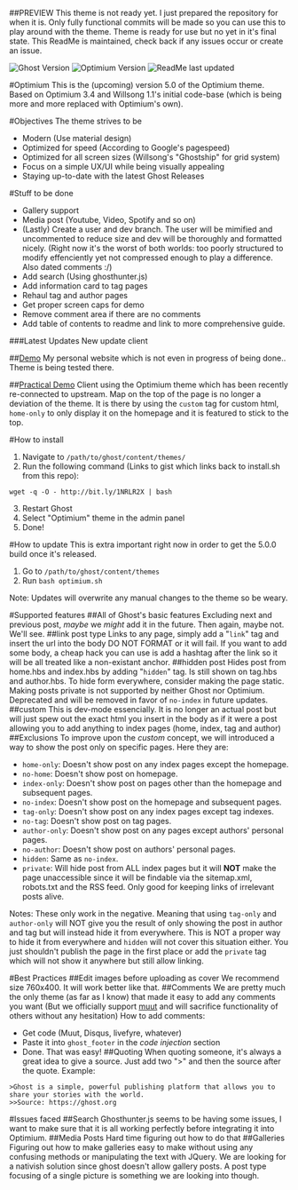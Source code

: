 ##PREVIEW
This theme is not ready yet. I just prepared the repository for when it is. Only fully functional commits will be made so you can use this to play 
around with the theme.
Theme is ready for use but no yet in it's final state. This ReadMe is maintained, check back if any issues occur or create an issue.

![Ghost Version](https://img.shields.io/badge/Ghost-0.7.x-brightgreen.svg?style=flat-square)
![Optimium Version](https://img.shields.io/badge/Version-Alpha-yellow.svg?style=flat-square)
![ReadMe last updated](https://img.shields.io/badge/ReadMe-20/11/2015-blue.svg?style=flat-square)

#Optimium
This is the (upcoming) version 5.0 of the Optimium theme.
Based on Optimium 3.4 and Willsong 1.1's initial code-base (which is being more and more replaced with Optimium's own).

#Objectives
The theme strives to be

- Modern (Use material design)
- Optimized for speed (According to Google's pagespeed)
- Optimized for all screen sizes (Willsong's "Ghostship" for grid system)
- Focus on a simple UX/UI while being visually appealing
- Staying up-to-date with the latest Ghost Releases

#Stuff to be done
- Gallery support
- Media post (Youtube, Video, Spotify and so on)
- (Lastly) Create a user and dev branch. The user will be mimified and uncommented to reduce size and dev will be thoroughly and formatted nicely. (Right now it's the worst of both worlds: too poorly structured to modify effenciently yet not compressed enough to play a difference. Also dated comments :/)
- Add search (Using ghosthunter.js)
- Add information card to tag pages
- Rehaul tag and author pages
- Get proper screen caps for demo
- Remove comment area if there are no comments
- Add table of contents to readme and link to more comprehensive guide.

###Latest Updates
New update client

##[Demo](https://www.knyz.org)
My personal website which is not even in progress of being done.. Theme is being tested there.

##[Practical Demo](http://blog.pggr.org/)
Client using the Optimium theme which has been recently re-connected to upstream. 
Map on the top of the page is no longer a deviation of the theme. It is there by using the `custom` tag for custom html, `home-only` to only display it on the homepage and it is featured to stick to the top. 

#How to install

1. Navigate to `/path/to/ghost/content/themes/`
2. Run the following command (Links to gist which links back to install.sh from this repo):
```
wget -q -O - http://bit.ly/1NRLR2X | bash
```
3. Restart Ghost
4. Select "Optimium" theme in the admin panel
5. Done!

#How to update
This is extra important right now in order to get the 5.0.0 build once it's released.

1. Go to `/path/to/ghost/content/themes` 
2. Run `bash optimium.sh`

Note: Updates will overwrite any manual changes to the theme so be weary.

#Supported features
##All of Ghost's basic features
Excluding next and previous post, *maybe* we *might* add it in the future. Then again, maybe not. We'll see.
##link post type
Links to any page, simply add a "`link`" tag and insert the url into the body DO NOT FORMAT or it will fail. If you want to add some body, a cheap hack you can use is add a hashtag after the link so it will be all treated like a non-existant anchor.
##hidden post
Hides post from home.hbs and index.hbs by adding "`hidden`" tag. Is still shown on tag.hbs and author.hbs. To hide form everywhere, consider making the page static. Making posts private is not supported by neither Ghost nor Optimium.
Deprecated and will be removed in favor of `no-index` in future updates.
##custom
This is dev-mode essencially. It is no longer an actual post but will just spew out the exact html you insert in the body as if it were a post allowing you to add anything to index pages (home, index, tag and author)
##Exclusions
To improve upon the *custom* concept, we will introduced a way to show the post only on specific pages. Here they are:

 - `home-only`: Doesn't show post on any index pages except the homepage.
 - `no-home`: Doesn't show post on homepage.
 - `index-only`: Doesn't show post on pages other than the homepage and subsequent pages.
 - `no-index`: Doesn't show post on the homepage and subsequent pages.
 - `tag-only`: Doesn't show post on any index pages except tag indexes.
 - `no-tag`: Doesn't show post on tag pages.
 - `author-only`: Doesn't show post on any pages except authors' personal pages.
 - `no-author`: Doesn't show post on authors' personal pages.
 - `hidden`: Same as `no-index`.
 - `private`: Will hide post from ALL index pages but it will **NOT** make the page unaccessible since it will be findable via the sitemap.xml, robots.txt and the RSS feed. Only good for keeping links of irrelevant posts alive.

Notes: These only work in the negative. 
Meaning that using `tag-only` and `author-only` will NOT give you the result of only showing the post in author and tag but will instead hide it from everywhere.
This is NOT a proper way to hide it from everywhere and `hidden` will not cover this situation either. 
You just shouldn't publish the page in the first place or add the `private` tag which will not show it anywhere but still allow linking.

#Best Practices
##Edit images before uploading as cover
We recommend size 760x400. It will work better like that.
##Comments
We are pretty much the only theme (as far as I know) that made it easy to add any comments you want (But we officially support [muut](https://muut.com/) and will sacrifice functionality of others without any hesitation)
How to add comments:
 - Get code (Muut, Disqus, livefyre, whatever)
 - Paste it into `ghost_footer` in the *code injection* section
 - Done. That was easy!
##Quoting
When quoting someone, it's always a great idea to give a source. Just add two ">" and then the source after the quote.
Example:
```
>Ghost is a simple, powerful publishing platform that allows you to share your stories with the world.
>>Source: https://ghost.org
```
#Issues faced
##Search
Ghosthunter.js seems to be having some issues, I want to make sure that it is all working perfectly before integrating it into Optimium.
##Media Posts
Hard time figuring out how to do that
##Galleries
Figuring out how to make galleries easy to make without using any confusing methods or manipulating the text with JQuery. We are looking for a nativish solution since ghost doesn't allow gallery posts.
A post type focusing of a single picture is something we are looking into though.